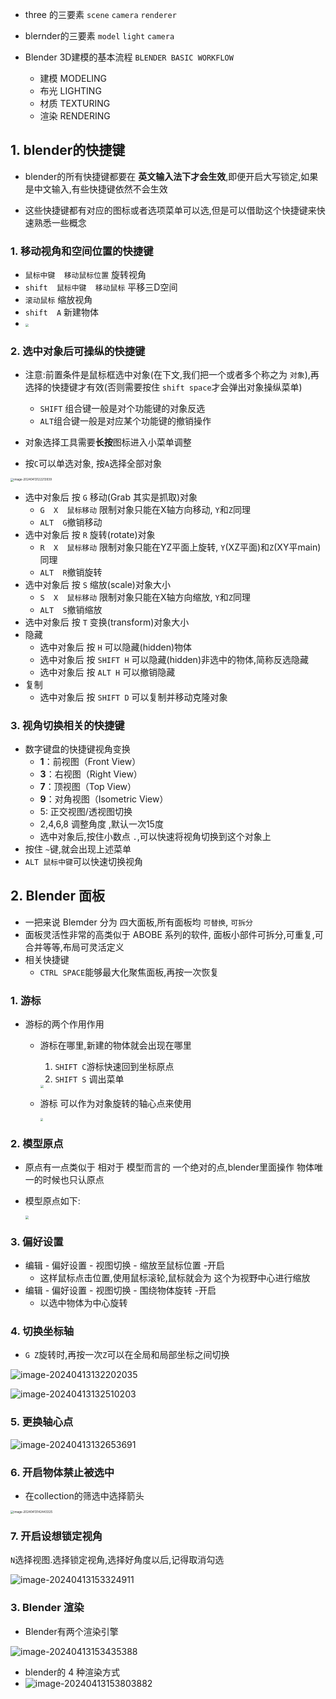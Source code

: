 + three 的三要素 `scene` `camera` `renderer`
+ blernder的三要素 `model` `light` `camera` 



+ Blender 3D建模的基本流程 `BLENDER BASIC WORKFLOW`
  + 建模 MODELING
  + 布光 LIGHTING
  + 材质 TEXTURING
  + 渲染 RENDERING



## 1. blender的快捷键

+ blender的所有快捷键都要在 **英文输入法下才会生效**,即便开启大写锁定,如果是中文输入,有些快捷键依然不会生效

+ 这些快捷键都有对应的图标或者选项菜单可以选,但是可以借助这个快捷键来快速熟悉一些概念

### 1. 移动视角和空间位置的快捷键
+ `鼠标中键  移动鼠标位置`      旋转视角
+ `shift  鼠标中键  移动鼠标` 平移三D空间
+ `滚动鼠标` 缩放视角
+  `shift  A` 新建物体
+ <img src="./assets/001_操作快捷键.png" style="zoom:33%;" />



### 2. 选中对象后可操纵的快捷键

+ 注意:前置条件是鼠标框选中对象(在下文,我们把一个或者多个称之为 `对象`),再选择的快捷键才有效(否则需要按住 `shift space`才会弹出对象操纵菜单)
  +  `SHIFT` 组合键一般是对个功能键的对象反选
  +  `ALT`组合键一般是对应某个功能键的撤销操作

+ 对象选择工具需要**长按**图标进入小菜单调整
+ 按`C`可以单选对象, 按`A`选择全部对象

<img src="./assets/002_选择对象.png" alt="image-20240413122213939" style="zoom:33%;" />

+ 选中对象后 按 `G` 移动(Grab 其实是抓取)对象
    + `G  X  鼠标移动` 限制对象只能在X轴方向移动, `Y`和`Z`同理
    + `ALT  G`撤销移动
+ 选中对象后 按 `R` 旋转(rotate)对象
    + `R  X  鼠标移动` 限制对象只能在YZ平面上旋转, `Y`(XZ平面)和`Z`(XY平main)同理
    + `ALT  R`撤销旋转
+ 选中对象后 按 `S` 缩放(scale)对象大小
    + `S  X  鼠标移动` 限制对象只能在X轴方向缩放, `Y`和`Z`同理
    + `ALT  S`撤销缩放
+ 选中对象后 按 `T` 变换(transform)对象大小
+ 隐藏
    + 选中对象后 按 `H` 可以隐藏(hidden)物体
    + 选中对象后 按 `SHIFT H` 可以隐藏(hidden)非选中的物体,简称反选隐藏
    + 选中对象后 按 `ALT H` 可以撤销隐藏
+ 复制
    + 选中对象后 按 `SHIFT D` 可以复制并移动克隆对象



### 3. 视角切换相关的快捷键

+ 数字键盘的快捷键视角变换
    + **1**：前视图（Front View）
    + **3**：右视图（Right View）
    + **7**：顶视图（Top View）
    + **9**：对角视图（Isometric View）
    + 5:  正交视图/透视图切换
    + 2,4,6,8 调整角度 ,默认一次15度
    + 选中对象后,按住小数点 `.`,可以快速将视角切换到这个对象上
+ 按住 `~`键,就会出现上述菜单
+ `ALT 鼠标中键`可以快速切换视角



## 2. Blender 面板

+ 一把来说 Blemder 分为 四大面板,所有面板均 `可替换`, `可拆分`
+ 面板灵活性非常的高类似于 ABOBE 系列的软件, 面板小部件可拆分,可重复,可合并等等,布局可灵活定义
+ 相关快捷键
  + `CTRL SPACE`能够最大化聚焦面板,再按一次恢复

### 1. 游标

+ 游标的两个作用作用

  + 游标在哪里,新建的物体就会出现在哪里

    1. `SHIFT C`游标快速回到坐标原点
    2. `SHIFT S` 调出菜单

    <img src="./assets/003_SHIFT_S.png" style="zoom:33%;" />

  + 游标 可以作为对象旋转的轴心点来使用

    <img src="./assets/004_更换轴心点.png" style="zoom:30%;" />

### 2. 模型原点

+ 原点有一点类似于 相对于 模型而言的 一个绝对的点,blender里面操作 物体唯一的时候也只认原点

+ 模型原点如下: 

  <img src="./assets/005_物体原点.png" style="zoom:33%;" />

### 3. 偏好设置

+ 编辑 - 偏好设置 - 视图切换 - 缩放至鼠标位置 -开启
  + 这样鼠标点击位置,使用鼠标滚轮,鼠标就会为 这个为视野中心进行缩放
+ 编辑 - 偏好设置 - 视图切换 - 围绕物体旋转 -开启
  + 以选中物体为中心旋转



### 4. 切换坐标轴 

+ `G Z`旋转时,再按一次`Z`可以在全局和局部坐标之间切换

![image-20240413132202035](./assets/006_切换坐标轴)

![image-20240413132510203](./assets/007_切换局部全局坐标轴)



### 5. 更换轴心点

![image-20240413132653691](./assets/008_更换轴心点选项解释)



### 6. 开启物体禁止被选中

+ 在collection的筛选中选择箭头

<img src="./assets/image-20240413142443325.png" alt="image-20240413142443325" style="zoom:33%;" />

### 7. 开启设想锁定视角

`N`选择视图.选择锁定视角,选择好角度以后,记得取消勾选

![image-20240413153324911](./assets/010_锁定摄像头视角.png)



### 3. Blender 渲染

+ Blender有两个渲染引擎

![image-20240413153435388](./assets/012_blender的两种渲染)

+ blender的 4 种渲染方式
+ ![image-20240413153803882](./assets/image-20240413153803882.png)
